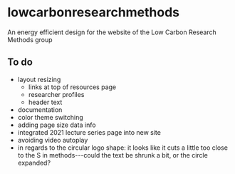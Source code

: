 # lowcarbonresearchmethods
An energy efficient design for the website of the Low Carbon Research Methods group


## To do
* layout resizing
	* links at top of resources page
	* researcher profiles
	* header text
* documentation
* color theme switching 
* adding page size data info
* integrated 2021 lecture series page into new site
* avoiding video autoplay
* in regards to the circular logo shape: it looks like it cuts a little too close to the S in methods---could the text be shrunk a bit, or the circle expanded?